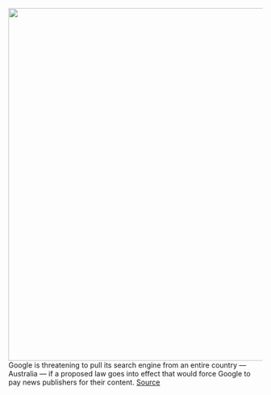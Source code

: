 <img src='https://cdn.vox-cdn.com/thumbor/QsW2kxu-WvsO43SiuDp5RgBRB7A=/0x0:2040x1360/1200x800/filters:focal(857x517:1183x843)/cdn.vox-cdn.com/uploads/chorus_image/image/68703158/acastro_180427_1777_0003.0.jpg' width='700px' /><br/>
Google is threatening to pull its search engine from an entire country — Australia — if a proposed law goes into effect that would force Google to pay news publishers for their content.
<a href='https://www.theverge.com/2021/1/21/22243468/google-threatens-to-remove-its-search-engine-from-australia-if-new-law-goes-into-effect'> Source <a/>